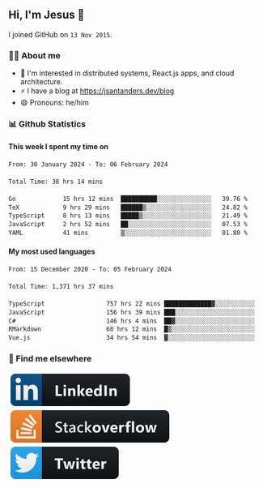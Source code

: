 ## Hi, I'm Jesus 👋

I joined GitHub on `13 Nov 2015`.

<!-- Talking about you -->

### 👨‍💻 About me

- 👦 I'm interested in distributed systems, React.js apps, and cloud architecture.
- ⚡️ I have a blog at <https://jsantanders.dev/blog>
- 😄 Pronouns: he/him

### 📊 Github Statistics

#### This week I spent my time on

<!--START_SECTION:weekly-->

```txt
From: 30 January 2024 - To: 06 February 2024

Total Time: 38 hrs 14 mins

Go             15 hrs 12 mins  ██████████░░░░░░░░░░░░░░░   39.76 %
TeX            9 hrs 29 mins   ██████▒░░░░░░░░░░░░░░░░░░   24.82 %
TypeScript     8 hrs 13 mins   █████▒░░░░░░░░░░░░░░░░░░░   21.49 %
JavaScript     2 hrs 52 mins   ██░░░░░░░░░░░░░░░░░░░░░░░   07.53 %
YAML           41 mins         ▒░░░░░░░░░░░░░░░░░░░░░░░░   01.80 %
```

<!--END_SECTION:weekly-->

#### My most used languages

<!--START_SECTION:alltime-->

```txt
From: 15 December 2020 - To: 05 February 2024

Total Time: 1,371 hrs 37 mins

TypeScript                 757 hrs 22 mins █████████████▓░░░░░░░░░░░   55.22 %
JavaScript                 156 hrs 39 mins ███░░░░░░░░░░░░░░░░░░░░░░   11.42 %
C#                         146 hrs 4 mins  ██▓░░░░░░░░░░░░░░░░░░░░░░   10.65 %
RMarkdown                  68 hrs 12 mins  █▒░░░░░░░░░░░░░░░░░░░░░░░   04.97 %
Vue.js                     34 hrs 54 mins  ▓░░░░░░░░░░░░░░░░░░░░░░░░   02.55 %
```

<!--END_SECTION:alltime-->

### 📢 Find me elsewhere

<p>
  <a target="_blank" href="https://linkedin.com/in/jsantanders">
    <img src="https://github.com/jsantanders/jsantanders/blob/master/img/linkedin.svg" alt="LinkedIn" style="vertical-align:top; margin:4px">
  </a>
  
  <a target="_blank" href="https://stackoverflow.com/users/7318331/jesus-santander">
    <img src="https://github.com/jsantanders/jsantanders/blob/master/img/stackoverflow.svg" alt="StackOverflow" style="vertical-align:top; margin:4px">
  </a>
  
  <a target="_blank" href="http://twitter.com/jsantanders">
    <img src="https://github.com/jsantanders/jsantanders/blob/master/img/twitter.svg" alt="Twitter" style="vertical-align:top; margin:4px">
  </a>
</p>
